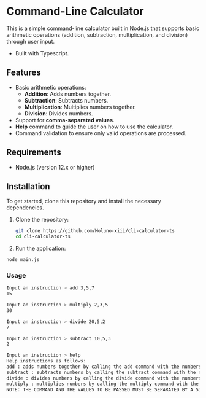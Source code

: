 # Command-Line Calculator

This is a simple command-line calculator built in Node.js that supports basic arithmetic operations (addition, subtraction, multiplication, and division) through user input.

- Built with Typescript.

## Features

- Basic arithmetic operations:
  - **Addition**: Adds numbers together.
  - **Subtraction**: Subtracts numbers.
  - **Multiplication**: Multiplies numbers together.
  - **Division**: Divides numbers.
- Support for **comma-separated values**.
- **Help** command to guide the user on how to use the calculator.
- Command validation to ensure only valid operations are processed.

## Requirements

- Node.js (version 12.x or higher)

## Installation

To get started, clone this repository and install the necessary dependencies.

1. Clone the repository:

   ```bash
   git clone https://github.com/Moluno-xiii/cli-calculator-ts
   cd cli-calculator-ts
   ```

2. Run the application:

```bash
node main.js
```

### Usage

```bash
Input an instruction > add 3,5,7
15

Input an instruction > multiply 2,3,5
30

Input an instruction > divide 20,5,2
2

Input an instruction > subtract 10,5,3
2

Input an instruction > help
Help instructions as follows:
add : adds numbers together by calling the add command with the numbers to be added separated by a comma, like this -> 'add 3,5,5'.
subtract : subtracts numbers by calling the subtract command with the numbers to be subtracted separated by a comma, like this -> 'subtract 3,5,5'.
divide : divides numbers by calling the divide command with the numbers to be divided separated by a comma, like this -> 'divide 3,5,5'.
multiply : multiplies numbers by calling the multiply command with the numbers to be multiplied separated by a comma, like this -> 'multiply 3,5,5'.
NOTE: THE COMMAND AND THE VALUES TO BE PASSED MUST BE SEPARATED BY A SINGLE SPACE -> ' '
```
